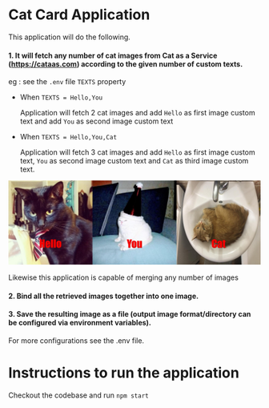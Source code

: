 # Cat Card Application
This application will do the following.

#### 1. It will fetch any number of cat images from Cat as a Service (https://cataas.com) according to the given number of custom texts.

eg : see the `.env` file `TEXTS` property

 - When `TEXTS = Hello,You` 
      
      Application will fetch 2 cat images and add `Hello` as first image custom text and add `You` as second image custom text 

 - When `TEXTS = Hello,You,Cat` 
  
      Application will fetch 3 cat images and add `Hello` as first image custom text, `You` as second image custom text and `Cat` as third image custom text.
      
      
![alt text](https://github.com/Thilina-Piyadasun/cat-service/blob/master/output/cat-card.jpg)

Likewise this application is capable of merging any number of images

#### 2. Bind all the retrieved images together into one image.
#### 3. Save the resulting image as a file (output image format/directory can be configured via environment variables).

For more configurations see the .env file.


# Instructions to run the application

Checkout the codebase and run `npm start`

